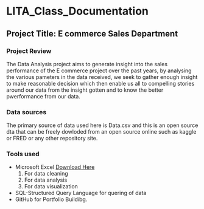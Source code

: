 # LITA_Class_Documentation

## Project Title: E commerce Sales Department

### Project Review
The  Data Analysis project aims to generate insight into the sales performance of the E commerce project over the past years, by analysing the various pameters in the data received, we seek to gather enough insight to make reasonable decision which then enable us all to compelling stories around our data from the insight gotten and to know the better pwerformance from our data. 

### Data sources
The primary source of data used here is Data.csv and this is an open source dta that can be freely dowloded from an open source online such as kaggle or FRED or any other repository site.

### Tools used
- Microsoft Excel [Download Here](http://www.microsoft.com)
  1.  For data cleaning
  2.  For data analysis
  3.  For data visualization
- SQL-Structured Query Language for quering of data 
- GitHub for Portfolio Buildibg.
